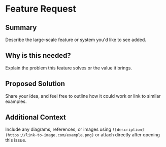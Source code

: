 # Feature Request

## Summary
Describe the large-scale feature or system you'd like to see added.

## Why is this needed?
Explain the problem this feature solves or the value it brings.

## Proposed Solution
Share your idea, and feel free to outline how it could work or link to similar examples.

## Additional Context
Include any diagrams, references, or images using
`![description](https://link-to-image.com/example.png)`
or attach directly after opening this issue.